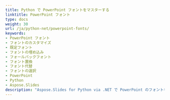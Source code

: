 ```yaml
---
title: Python で PowerPoint フォントをマスターする
linktitle: PowerPoint フォント
type: docs
weight: 30
url: /ja/python-net/powerpoint-fonts/
keywords:
- PowerPoint フォント
- フォントのカスタマイズ
- 既定フォント
- フォントの埋め込み
- フォールバックフォント
- フォント置換
- フォント代替
- フォントの選択
- PowerPoint
- Python
- Aspose.Slides
description: "Aspose.Slides for Python via .NET で PowerPoint のフォントを制御する方法を解説します。フォントの埋め込み、置換、カスタムフォントの読み込み、不足グリフの解決を簡潔なコードで実現します。"
---
```


